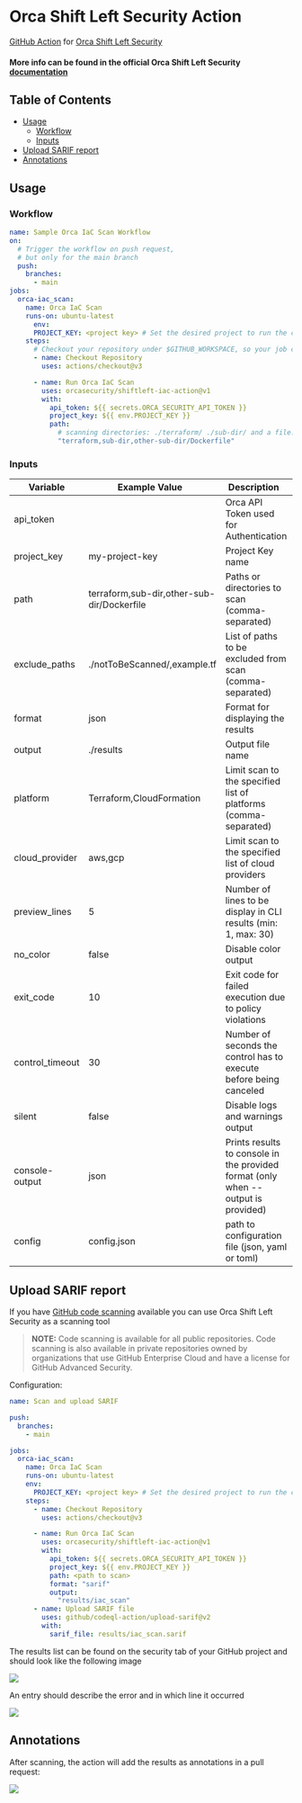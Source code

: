 # Orca Shift Left Security Action

[GitHub Action](https://github.com/features/actions)
for [Orca Shift Left Security](https://orca.security/solutions/shift-left-security/)

#### More info can be found in the official Orca Shift Left Security<a href="https://docs.orcasecurity.io/v1/docs/shift-left-security"> documentation</a>



## Table of Contents

- [Usage](#usage)
    - [Workflow](#workflow)
    - [Inputs](#inputs)
- [Upload SARIF report](#upload-sarif-report)
- [Annotations](#annotations)

## Usage

### Workflow

```yaml
name: Sample Orca IaC Scan Workflow
on:
  # Trigger the workflow on push request,
  # but only for the main branch
  push:
    branches:
      - main
jobs:
  orca-iac_scan:
    name: Orca IaC Scan
    runs-on: ubuntu-latest
      env:
      PROJECT_KEY: <project key> # Set the desired project to run the cli scanning with
    steps:
      # Checkout your repository under $GITHUB_WORKSPACE, so your job can access it
      - name: Checkout Repository
        uses: actions/checkout@v3

      - name: Run Orca IaC Scan
        uses: orcasecurity/shiftleft-iac-action@v1
        with:
          api_token: ${{ secrets.ORCA_SECURITY_API_TOKEN }}
          project_key: ${{ env.PROJECT_KEY }}
          path:
            # scanning directories: ./terraform/ ./sub-dir/ and a file: ./Dockerfile
            "terraform,sub-dir,other-sub-dir/Dockerfile"
```

### Inputs

| Variable        | Example Value &nbsp;                       | Description &nbsp;                                                                | Type    | Required | Default                       |
|-----------------|--------------------------------------------|-----------------------------------------------------------------------------------|---------|----------|-------------------------------|
| api_token       |                                            | Orca API Token used for Authentication                                            | String  | Yes      | N/A                           |
| project_key     | my-project-key                             | Project Key name                                                                  | String  | Yes      | N/A                           |
| path            | terraform,sub-dir,other-sub-dir/Dockerfile | Paths or directories to scan (comma-separated)                                    | String  | Yes      | N/A                           |
| exclude_paths   | ./notToBeScanned/,example.tf               | List of paths to be excluded from scan (comma-separated)                          | String  | No       | N/A                           |
| format          | json                                       | Format for displaying the results                                                 | String  | No       | cli                           |
| output          | ./results                                  | Output file name                                                                  | String  | No       | N/A                           |
| platform        | Terraform,CloudFormation                   | Limit scan to the specified list of platforms (comma-separated)                   | String  | No       | All supported platforms       |
| cloud_provider  | aws,gcp                                    | Limit scan to the specified list of cloud providers                               | String  | No       | All supported cloud providers |
| preview_lines   | 5                                          | Number of lines to be display in CLI results (min: 1, max: 30)                    | Integer | No       | 3                             |
| no_color        | false                                      | Disable color output                                                              | Boolean | No       | false                         |
| exit_code       | 10                                         | Exit code for failed execution due to policy violations                           | Integer | No       | 3                             |
| control_timeout | 30                                         | Number of seconds the control has to execute before being canceled                | Integer | No       | 60                            |
| silent          | false                                      | Disable logs and warnings output                                                  | Boolean | No       | false                         |
| console-output  | json                                       | Prints results to console in the provided format (only when --output is provided) | String  | No       | cli                           |
| config          | config.json                                | path to configuration file (json, yaml or toml)                                   | String  | No       | N/A                           |


## Upload SARIF report
If you have [GitHub code scanning](https://docs.github.com/en/github/finding-security-vulnerabilities-and-errors-in-your-code/about-code-scanning) available you can use Orca Shift Left Security as a scanning tool
> **NOTE:**  Code scanning is available for all public repositories. Code scanning is also available in private repositories owned by organizations that use GitHub Enterprise Cloud and have a license for GitHub Advanced Security.

Configuration:

```yaml
name: Scan and upload SARIF

push:
  branches:
    - main

jobs:
  orca-iac_scan:
    name: Orca IaC Scan
    runs-on: ubuntu-latest
    env:
      PROJECT_KEY: <project key> # Set the desired project to run the cli scanning with
    steps:
      - name: Checkout Repository
        uses: actions/checkout@v3

      - name: Run Orca IaC Scan
        uses: orcasecurity/shiftleft-iac-action@v1
        with:
          api_token: ${{ secrets.ORCA_SECURITY_API_TOKEN }}
          project_key: ${{ env.PROJECT_KEY }}
          path: <path to scan>
          format: "sarif"
          output:
            "results/iac_scan"
      - name: Upload SARIF file
        uses: github/codeql-action/upload-sarif@v2
        with:
          sarif_file: results/iac_scan.sarif
```

The results list can be found on the security tab of your GitHub project and should look like the following image

![](/assets/code_scanning_screen.png)

An entry should describe the error and in which line it occurred 

![](/assets/alerts_screen.png)

## Annotations
After scanning, the action will add the results as annotations in a pull request:

![](/assets/annotations_preview.png)